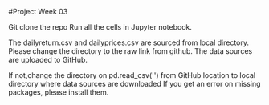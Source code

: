 #Project Week 03

Git clone the repo
Run all the cells in Jupyter notebook.

The dailyreturn.csv and dailyprices.csv are sourced from local directory. Please change the directory to the raw link from github. The data sources are uploaded to GitHub. 

If not,change the directory on pd.read_csv('') from GitHub location to local directory where data sources are downloaded
If you get an error on missing packages, please install them.


